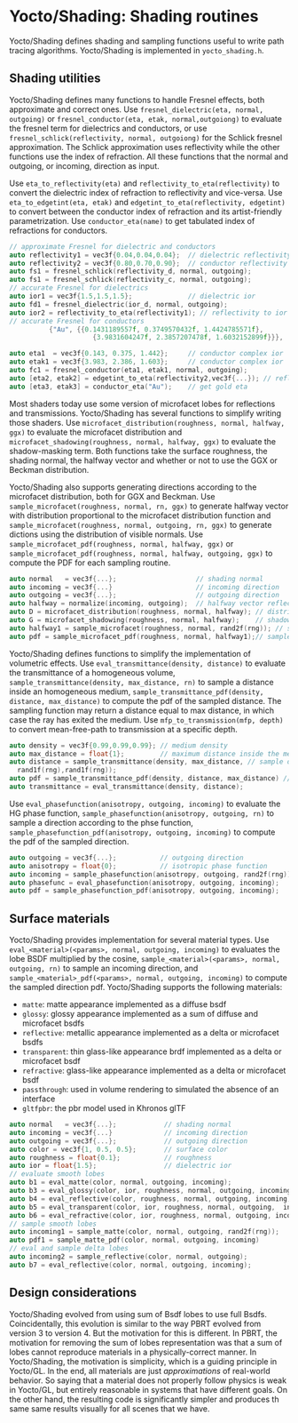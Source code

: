# Yocto/Shading: Shading routines

Yocto/Shading defines shading and sampling functions useful to write path
tracing algorithms. Yocto/Shading is implemented in `yocto_shading.h`.

## Shading utilities

Yocto/Shading defines many functions to handle Fresnel effects, both
approximate and correct ones.
Use `fresnel_dielectric(eta, normal, outgoing)` or
`fresnel_conductor(eta, etak, normal,outgoiong)`
to evaluate the fresnel term for dielectrics and conductors,
or use `fresnel_schlick(reflectivity, normal, outgoiong)`
for the Schlick fresnel approximation.
The Schlick approximation uses reflectivity while the other functions
use the index of refraction. All these functions that the normal and
outgoing, or incoming, direction as input.

Use `eta_to_reflectivity(eta)` and `reflectivity_to_eta(reflectivity)`
to convert the dielectric index of refraction to reflectivity and vice-versa.
Use `eta_to_edgetint(eta, etak)` and `edgetint_to_eta(reflectivity, edgetint)`
to convert between the conductor index of refraction and its
artist-friendly parametrization.
Use `conductor_eta(name)` to get tabulated index of refractions for
conductors.

```cpp
// approximate Fresnel for dielectric and conductors
auto reflectivity1 = vec3f{0.04,0.04,0.04};  // dielectric reflectivity
auto reflectivity2 = vec3f{0.80,0.70,0.90};  // conductor reflectivity
auto fs1 = fresnel_schlick(reflectivity_d, normal, outgoing);
auto fs1 = fresnel_schlick(reflectivity_c, normal, outgoing);
// accurate Fresnel for dielectrics
auto ior1 = vec3f{1.5,1.5,1.5};              // dielectric ior
auto fd1 = fresnel_dielectric(ior_d, normal, outgoing);
auto ior2 = reflectivity_to_eta(reflectivity1); // reflectivity to ior
// accurate Fresnel for conductors
          {"Au", {{0.1431189557f, 0.3749570432f, 1.4424785571f},
                     {3.9831604247f, 2.3857207478f, 1.6032152899f}}},

auto eta1  = vec3f{0.143, 0.375, 1.442};     // conductor complex ior
auto etak1 = vec3f{3.983, 2.386, 1.603};     // conductor complex ior
auto fc1 = fresnel_conductor(eta1, etak1, normal, outgoing);
auto [eta2, etak2] = edgetint_to_eta(reflectivity2,vec3f{...}); // refl. to ior
auto [eta3, etak3] = conductor_eta("Au");    // get gold eta
```

Most shaders today use some version of microfacet lobes for reflections and
transmissions. Yocto/Shading has several functions to simplify writing
those shaders.
Use `microfacet_distribution(roughness, normal, halfway, ggx)` to
evaluate the microfacet distribution and
`microfacet_shadowing(roughness, normal, halfway, ggx)` to evaluate the
shadow-masking term.
Both functions take the surface roughness, the shading normal, the halfway
vector and whether or not to use the GGX or Beckman distribution.

Yocto/Shading also supports generating directions according to the microfacet
distribution, both for GGX and Beckman.
Use `sample_microfacet(roughness, normal, rn, ggx)` to generate halfway
vector with distribution proportional to the microfacet distribution
function and `sample_microfacet(roughness, normal, outgoing, rn, ggx)`
to generate dictions using the distribution of visible normals.
Use `sample_microfacet_pdf(roughness, normal, halfway, ggx)` or
`sample_microfacet_pdf(roughness, normal, halfway, outgoing, ggx)` to
compute the PDF for each sampling routine.

```cpp
auto normal   = vec3f{...};                    // shading normal
auto incoming = vec3f{...}                     // incoming direction
auto outgoing = vec3f{...};                    // outgoing direction
auto halfway = normalize(incoming, outgoing);  // halfway vector reflection
auto D = microfacet_distribution(roughness, normal, halfway); // distribution
auto G = microfacet_shadowing(roughness, normal, halfway);    // shadowing
auto halfway1 = sample_microfacet(roughness, normal, rand2f(rng)); // sample
auto pdf = sample_microfacet_pdf(roughness, normal, halfway1);// sample pdf
```

Yocto/Shading defines functions to simplify the implementation of volumetric
effects. Use `eval_transmittance(density, distance)` to evaluate the
transmittance of a homogeneous volume,
`sample_transmittance(density, max_distance, rn)` to sample a distance inside
an homogeneous medium,
`sample_transmittance_pdf(density, distance, max_distance)`
to compute the pdf of the sampled distance.
The sampling function may return a distance equal to max distance, in which
case the ray has exited the medium.
Use `mfp_to_transmission(mfp, depth)` to convert mean-free-path to transmission
at a specific depth.

```cpp
auto density = vec3f{0.99,0.99,0.99}; // medium density
auto max_distance = float{1};         // maximum distance inside the medium
auto distance = sample_transmittance(density, max_distance, // sample distance
  rand1f(rng),rand1f(rng));
auto pdf = sample_transmittance_pdf(density, distance, max_distance) // pdf
auto transmittance = eval_transmittance(density, distance);
```

Use `eval_phasefunction(anisotropy, outgoing, incoming)` to evaluate the
HG phase function,
`sample_phasefunction(anisotropy, outgoing, rn)` to sample a direction
according to the phse function,
`sample_phasefunction_pdf(anisotropy, outgoing, incoming)`
to compute the pdf of the sampled direction.

```cpp
auto outgoing = vec3f{...};           // outgoing direction
auto anisotropy = float{0};           // isotropic phase function
auto incoming = sample_phasefunction(anisotropy, outgoing, rand2f(rng));
auto phasefunc = eval_phasefunction(anisotropy, outgoing, incoming);
auto pdf = sample_phasefunction_pdf(anisotropy, outgoing, incoming);
```

## Surface materials

Yocto/Shading provides implementation for several material types.
Use `eval_<material>(<params>, normal, outgoing, incoming)` to evaluates the
lobe BSDF multiplied by the cosine,
`sample_<material>(<params>, normal, outgoing, rn)` to sample an incoming
direction, and
`sample_<material>_pdf(<params>, normal, outgoing, incoming)` to compute
the sampled direction pdf.
Yocto/Shading supports the following materials:

- `matte`: matte appearance implemented as a diffuse bsdf
- `glossy`: glossy appearance implemented as a sum of diffuse and microfacet bsdfs
- `reflective`: metallic appearance implemented as a delta or microfacet bsdfs
- `transparent`: thin glass-like appearance brdf implemented as a delta or microfacet bsdf
- `refractive`: glass-like appearance implemented as a delta or microfacet bsdf
- `passthrough`: used in volume rendering to simulated the absence of an interface
- `gltfpbr`: the pbr model used in Khronos glTF

```cpp
auto normal   = vec3f{...};            // shading normal
auto incoming = vec3f{...}             // incoming direction
auto outgoing = vec3f{...};            // outgoing direction
auto color = vec3f{1, 0.5, 0.5};       // surface color
auto roughness = float{0.1};           // roughness
auto ior = float{1.5};                 // dielectric ior
// evaluate smooth lobes
auto b1 = eval_matte(color, normal, outgoing, incoming);
auto b3 = eval_glossy(color, ior, roughness, normal, outgoing, incoming);
auto b4 = eval_reflective(color, roughness, normal, outgoing, incoming);
auto b5 = eval_transparent(color, ior, roughness, normal, outgoing,  incoming);
auto b6 = eval_refractive(color, ior, roughness, normal, outgoing, incoming);
// sample smooth lobes
auto incoming1 = sample_matte(color, normal, outgoing, rand2f(rng));
auto pdf1 = sample_matte_pdf(color, normal, outgoing, incoming)
// eval and sample delta lobes
auto incoming2 = sample_reflective(color, normal, outgoing);
auto b7 = eval_reflective(color, normal, outgoing, incoming);
```

## Design considerations

Yocto/Shading evolved from using sum of Bsdf lobes to use full Bsdfs.
Coincidentally, this evolution is similar to the way PBRT evolved from
version 3 to version 4. But the motivation for this is different.
In PBRT, the motivation for removing the sum of lobes representation was that
a sum of lobes cannot reproduce materials in a physically-correct manner.
In Yocto/Shading, the motivation is simplicity, which is a guiding principle in
Yocto/GL. In the end, all materials are just _approximations_ of
real-world behavior. So saying that a material does not properly follow
physics is weak in Yocto/GL, but entirely reasonable in systems that have
different goals. On the other hand, the resulting code is significantly simpler
and produces th same same results visually for all scenes that we have.

